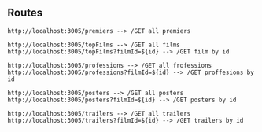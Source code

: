 ## Routes 
    http://localhost:3005/premiers --> /GET all premiers

    http://localhost:3005/topFilms --> /GET all films
    http://localhost:3005/topFilms?filmId=${id} --> /GET film by id

    http://localhost:3005/professions --> /GET all frofessions
    http://localhost:3005/professions?filmId=${id} --> /GET proffesions by id

    http://localhost:3005/posters --> /GET all posters
    http://localhost:3005/posters?filmId=${id} --> /GET posters by id

    http://localhost:3005/trailers --> /GET all trailers
    http://localhost:3005/trailers?filmId=${id} --> /GET trailers by id
    
